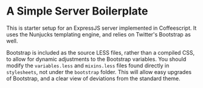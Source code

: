 # A Simple Server Boilerplate

This is starter setup for an ExpressJS server implemented in Coffeescript. It uses the Nunjucks templating engine, and relies on Twitter's Bootstrap as well.

Bootstrap is included as the source LESS files, rather than a compiled CSS, to allow for dynamic adjustments to the Bootstrap variables. You should modify the `variables.less` and `mixins.less` files found directly in `stylesheets`, not under the `bootstrap` folder. This will allow easy upgrades of Bootstrap, and a clear view of deviations from the standard theme.
